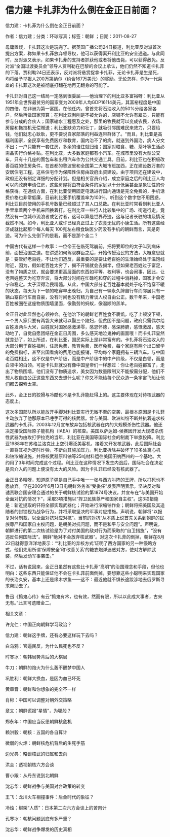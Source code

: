 # 信力建  卡扎菲为什么倒在金正日前面？  
  
信力建：卡扎菲为什么倒在金正日前面？  
作者：信力建；分类：环球写真；标签：朝鲜 ；日期：2011-08-27  
毋庸置疑，卡扎菲这次是玩完了。据英国广播公司24日报道，利比亚反对派首次提出方案，称如果卡扎菲放弃领导权，他可以获得离开利比亚的安全通道。与此同时，反对派又表示，如果卡扎菲的支持者抓获他或者将他击毙，可以获得赦免。反对派“全国过渡委员会”领导人贾利勒在巴黎的会议上承认，他们仍然不知道卡扎菲的下落。贾利勒24日还表示，反对派将悬赏捉拿卡扎菲，无论卡扎菲是生是死，均将给予举报人200万第纳尔（约合167万美元）的奖励。无论怎样，作为一代枭雄的卡扎菲这次是被彻底打翻在地再无翻身的可能了。  
卡扎菲对自己这一结局一定感到很委屈——他治理下的利比亚多富裕呀：利比亚从1951年全世界最贫穷的国家变为2009年人均GDP16114美元，其富裕程度是中国的四倍，在非洲为第一富国。在他任内，曾首先将石油收入的50%分给各家各户，然后再做国家预算；在利比亚剥削是不被允许的，店铺不允许有雇员，只能有参与分成的合伙人；国家输水工程惠及之处，那里的牧民就可以变成农民，农场、房屋和拖拉机无偿赠送；利比亚缺劳力和壮丁，就吸引邻国难民来效力，只要给钱，他们就忠心耿耿，更不要说自家部落的利益连带群体了。“而且，利比亚是高福利国家，全民享有免费医疗和教育，国内治不了的病，就送到外国治，病人分文不出；一户只能有一套住房，多余的谁住就归谁；国家对粮食、糖、茶叶等生活必需品实行价格补贴。在利比亚，大多数家庭都有小汽车。在城市里没有大型公交车，只有十几座的面包车和出租汽车作为公共交通工具。目前，利比亚也在积极改善百姓的住房条件。在首都的黎波里和全国第二大城市班加西，正在建设数万套的安居住宅工程，这些住宅作为保障性住房由政府出资建设。由于项目还在建设中，政府还没有制定详细的分配计划。但是相关官员介绍，成立家庭之后的利比亚人均可以向政府申请住房，这些房屋将由符合条件的家庭以十分低廉甚至是象征性的价格获得。在通信方面，在利比亚使用固定电话进行国内通话是完全免费的，手机话费价格也非常低廉，目前利比亚手机覆盖率为103％。听到这个数字您不用困惑，利比亚目前使用的手机号数量已经超过了其人口总数。在利比亚时常看到利比亚人手里拿着两个手机来回换着打。在利比亚一些行人比较集中的广场、街道行走，竟然没有一位城市流浪者或乞讨者，这可以算是世界奇迹，这与记者长驻的埃及情况截然不同。如今，利比亚人或许已经真正过上了衣食无忧的小康生活。所有这些经济成就比起那个每人每天 100克左右粮食缺医少药没有手机的朝鲜而言，真是奇迹。可为什么先倒下的是我，而不是那个金二？  
中国古代有这样一个故事：一位帝王在临死驾崩前，把将要即位的太子叫到病床前，面授治国之道。在讲述如何驾驭群臣之后，开始传授治民的方法，大概意思就是：要管好老百姓，不让他们造反，最重要的是要让老百姓的生活始终处于温饱线附近，因为，假如老百姓太穷了，揭不开锅就会去揭竿，但如果老百姓过于富足，没有了物质之忧，就会要求更高层面的东西如平等、权利等，也会闹事，因此，让老百姓整天为吃穿奔波，将大部分时间在忙碌吃和穿的过程中消耗掉，国家才会安宁和稳定。太子深得治民精髓。从此，中国大部分老百姓基本就处于吃不饱穿不暖的状态，每天为下一顿的吃穿早出晚归，为自己有一辆永久牌自行车而邻居只有一辆山寨自行车而自豪，没有时间也没有精力奢谈人权自由公正。数千年来，中国老百姓被圈在这座物质围墙里面，像勤劳的蚂蚁，像温顺的羔羊。  
金正日对此显然也心领神会。在他治下的朝鲜老百姓食不裹饥，吃了上顿没下顿，一个男人家只要有两袋大米就可以娶三个媳妇，但贫困不是问题，政府只需偶尔给百姓发两斗大米，百姓就对国家感激涕零，感恩怀德，感深肺腑，感慨激昂，感天动地了，自觉自愿团结在金正日周围，多么感天地泣鬼神的画面哦！而卡扎菲显然就差劲了，如上所述，在利比亚，国民实际上是非常富有的。卡扎菲将石油收入的大部分用于百姓福利，住房免费，教育免费，医疗免费，每个家庭有两个出口留学的免费指标，甚至出国看病的费用也能报销，平均每个家庭拥有三辆汽车。与中国老百姓相比，这不仅是中产阶级，而是中产阶级中的中产阶级，不仅是白领，而是白领中的白领。可是卡扎菲就没有像中国皇帝们一样想过：你让老百姓都富了，走出了物质围墙，他们没有了物质追求，美女因为数量限制又不能按需分配，他们不想人权自由公正这些东西又去想什么呢？你又不能给每个民众造一条宇宙飞船让他们都去探索太空。  
此外，金正日的狡猾与冷酷也不是卡扎菲能赶得上的。这主要体现在对待核武器的态度上。  
这次多国部队所以能放开手脚对利比亚实行无微不至的空袭，最根本原因是卡扎菲主动放弃了他那原本已唾手可得的核武器。曾与美国、欧洲纠纷不断并执着追求核武器的卡扎菲，2003年12月宣布放弃包括核武器在内的大规模杀伤性武器。他还决定接受国际原子能机构（IAEA）的核查。美国以萨达姆-侯赛因开发大规模杀伤性武器为由攻打伊拉克的当年，利比亚在美国等国际社会的制裁下举旗投降。利比亚1988年在苏格兰洛克比上空引爆泛美客机，接着又开发核武器，此后国际社会一直将其视为定时炸弹，不断向其施加压力。利比亚拆除并破坏了10多处离心机和铀浓缩设施，并将核武器原料铀等25吨材料运往美国田纳西州的一个基地。大约用了3年时间完成这个过程。利比亚在这种情况下发生内战后，国际社会在决定是否介入的问题上便没有太大的风险。因为卡扎菲已经没有核武器了。  
金正日多精呀，知道原子弹是自己手中唯一一张与西方叫阵的王牌，所以打死也不愿放弃。早在2009年6月13日电朝鲜外务省“受委任”发表声明表示，坚决反对和谴责联合国安理会通过的关于朝鲜核试验的第1874号决议，并宣布在“与美国开始全面对抗的情况下”，采取3项措施以“捍卫民族尊严和国家自主权”。这3项措施是：新近提取的钚将全部实现武器化；开始进行浓缩铀作业；朝鲜将把美国及其追随者的封锁视为战争行为，并将采取坚决的军事对应措施。声明说，朝鲜将“以报复对付制裁，以全面对抗对应对抗”。当前的对抗“从本质上说首先关系到朝鲜的民族尊严和国家自主权问题，是朝美对抗问题，而不是和平与安全问题”。声明说，朝鲜进行的第二次核试验是为了对付美国的敌对行为而采取的“自卫措施”，“没有违反任何国际法”。朝鲜“绝对不会放弃核武器”。对这次卡扎菲的倒掉，朝鲜在8月22日就得意洋洋地表示：“‘利比亚的弃核方式’证明了西方国家的另一种侵略方式，他们先用所谓‘保障安全’和‘改善关系’的糖衣炮弹迷惑对方，使对方解除武装，然后发动军事袭击。”  
不过，话有说回来，金正日虽然有这些比卡扎菲“高明”的治国理念和手段，但他也明白：这些东西只能保证他不会在卡扎菲前面倒掉，要想靠这些小聪明来实现国家的长治久安，基本上还是缘木求鱼——这不：最近他就不惧长途跋涉地去俄罗斯寻求帮助去了。  
鲁迅《捣鬼心传》有云“捣鬼有术，也有效，然而有限，所以以此成大事者，古来无有。”此言可遗赠金二。  
  
相关文章：  
许允仁：中国正向朝鲜学习政治？  
信力建：朝鲜这手牌，还有必要这样玩下去吗？  
白乌鸦：官逼民反，为什么民死也不反？  
时寒冰：朝韩局势背后的大棋局  
牛刀：朝鲜的炮火为什么轰不醒梦中国人  
巩胜利：朝鲜大换血，是因为血已坏死  
黄章晋：朝鲜和你想象的完全不一样  
肖彬：中国可以调整对朝外交策略  
章文：朝鲜谎报“星情”，为哪般？  
郑永年：中国应当反思朝鲜核危机  
赖洪毅：朝核：五国的各自算计  
微弱的火炬：朝鲜核危机背后的生死手筋  
边光典：略谈核武的归属和去向  
洪圭：透视朝核六方会谈  
曹小跟：从丹东说到北朝鲜  
沈志华：朝鲜战争与美国对台政策的转变  
王飞：龙川火车相撞事件：后金时代的象征？  
冷烛：绑架“人质”：日本第二次六方会谈上的苦肉计  
孔寒冰：朝核问题到底有多严重？  
沈志华：朝鲜战争爆发的历史真相